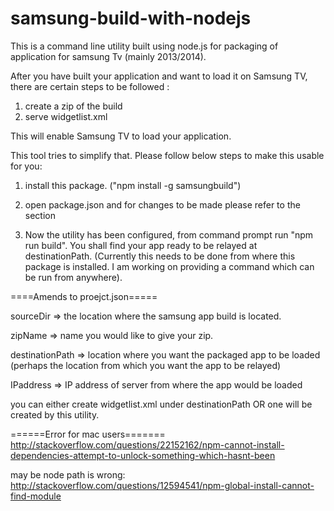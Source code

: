 # samsung-build-with-nodejs
This is a command line utility built using node.js for packaging of application for samsung Tv (mainly 2013/2014).


After you have built your application and want to load it on Samsung TV, there are certain steps to be followed : 
1. create a zip of the build 
2. serve widgetlist.xml 

This will enable Samsung TV to load your application. 

This tool tries to simplify that. Please follow below steps to make this usable for you: 

1. install this package. ("npm install -g samsungbuild")

2. open package.json and for changes to be made please refer to the section  

3. Now the utility has been configured, from command prompt run "npm run build". You shall find your app ready to be relayed at destinationPath.
(Currently this needs to be done from where this package is installed. I am working on providing a command which can be run from anywhere).

====Amends to proejct.json=====

sourceDir => the location where the samsung app build is located.

zipName => name you would like to give your zip.

destinationPath => location where you want the packaged app to be loaded (perhaps the location from which you want the app to be relayed)

IPaddress => IP address of server from where the app would be loaded

you can either create widgetlist.xml under destinationPath OR one will be created by this utility. 


======Error for mac users=======
http://stackoverflow.com/questions/22152162/npm-cannot-install-dependencies-attempt-to-unlock-something-which-hasnt-been

may be node path is wrong: http://stackoverflow.com/questions/12594541/npm-global-install-cannot-find-module
